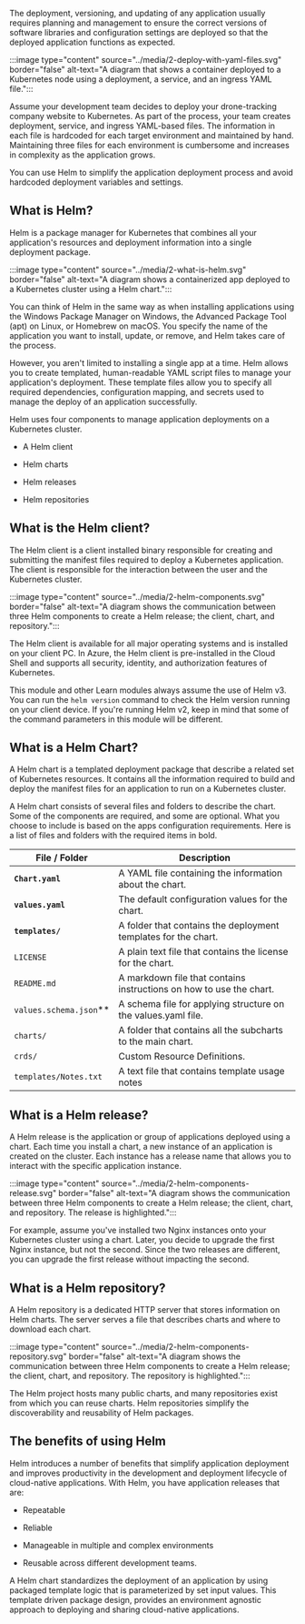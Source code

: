 The deployment, versioning, and updating of any application usually requires planning and management to ensure the correct versions of software libraries and configuration settings are deployed so that the deployed application functions as expected.

:::image type="content" source="../media/2-deploy-with-yaml-files.svg" border="false" alt-text="A diagram that shows a container deployed to a Kubernetes node using a deployment, a service, and an ingress YAML file.":::

Assume your development team decides to deploy your drone-tracking company website to Kubernetes. As part of the process, your team creates deployment, service, and ingress YAML-based files. The information in each file is hardcoded for each target environment and maintained by hand. Maintaining three files for each environment is cumbersome and increases in complexity as the application grows.

You can use Helm to simplify the application deployment process and avoid hardcoded deployment variables and settings.

## What is Helm?

Helm is a package manager for Kubernetes that combines all your application's resources and deployment information into a single deployment package.

:::image type="content" source="../media/2-what-is-helm.svg" border="false"  alt-text="A diagram shows a containerized app deployed to a Kubernetes cluster using a Helm chart.":::

You can think of Helm in the same way as when installing applications using the Windows Package Manager on Windows, the Advanced Package Tool (apt) on Linux, or Homebrew on macOS. You specify the name of the application you want to install, update, or remove, and Helm takes care of the process.

However, you aren't limited to installing a single app at a time. Helm allows you to create templated, human-readable YAML script files to manage your application's deployment. These template files allow you to specify all required dependencies, configuration mapping, and secrets used to manage the deploy of an application successfully.

Helm uses four components to manage application deployments on a Kubernetes cluster.

- A Helm client

- Helm charts

- Helm releases

- Helm repositories

## What is the Helm client?

The Helm client is a client installed binary responsible for creating and submitting the manifest files required to deploy a Kubernetes application. The client is responsible for the interaction between the user and the Kubernetes cluster.

:::image type="content" source="../media/2-helm-components.svg" border="false" alt-text="A diagram shows the communication between three Helm components to create a Helm release; the client, chart, and repository.":::

The Helm client is available for all major operating systems and is installed on your client PC. In Azure, the Helm client is pre-installed in the Cloud Shell and supports all security, identity, and authorization features of Kubernetes.

This module and other Learn modules always assume the use of Helm v3. You can run the `helm version` command to check the Helm version running on your client device. If you're running Helm v2, keep in mind that some of the command parameters in this module will be different.

## What is a Helm Chart?

A Helm chart is a templated deployment package that describe a related set of Kubernetes resources. It contains all the information required to build and deploy the manifest files for an application to run on a Kubernetes cluster.

A Helm chart consists of several files and folders to describe the chart. Some of the components are required, and some are optional. What you choose to include is based on the apps configuration requirements. Here is a list of files and folders with the required items in bold.

| File / Folder | Description |
| --- | --- |
| **`Chart.yaml`** | A YAML file containing the information about the chart. |
| **`values.yaml`** |  The default configuration values for the chart. |
| **`templates/`** | A folder that contains the deployment templates for the chart. |
| `LICENSE` | A plain text file that contains the license for the chart. |
| `README.md` | A markdown file that contains instructions on how to use the chart. |
| `values.schema.json`** | A schema file for applying structure on the values.yaml file. |
| `charts/` | A folder that contains all the subcharts to the main chart. |
| `crds/` | Custom Resource Definitions. |
| `templates/Notes.txt` | A text file that contains template usage notes |

## What is a Helm release?

A Helm release is the application or group of applications deployed using a chart. Each time you install a chart, a new instance of an application is created on the cluster. Each instance has a release name that allows you to interact with the specific application instance.

:::image type="content" source="../media/2-helm-components-release.svg" border="false" alt-text="A diagram shows the communication between three Helm components to create a Helm release; the client, chart, and repository. The release is highlighted.":::

For example, assume you've installed two Nginx instances onto your Kubernetes cluster using a chart. Later, you decide to upgrade the first Nginx instance, but not the second. Since the two releases are different, you can upgrade the first release without impacting the second.

## What is a Helm repository?

A Helm repository is a dedicated HTTP server that stores information on Helm charts. The server serves a file that describes charts and where to download each chart.

:::image type="content" source="../media/2-helm-components-repository.svg" border="false" alt-text="A diagram shows the communication between three Helm components to create a Helm release; the client, chart, and repository. The repository is highlighted.":::

The Helm project hosts many public charts, and many repositories exist from which you can reuse charts. Helm repositories simplify the discoverability and reusability of Helm packages.

## The benefits of using Helm

Helm introduces a number of benefits that simplify application deployment and improves productivity in the development and deployment lifecycle of cloud-native applications. With Helm, you have application releases that are:

- Repeatable

- Reliable

- Manageable in multiple and complex environments

- Reusable across different development teams.

A Helm chart standardizes the deployment of an application by using packaged template logic that is parameterized by set input values. This template driven package design, provides an environment agnostic approach to deploying and sharing cloud-native applications.
